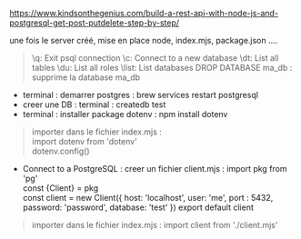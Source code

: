 https://www.kindsonthegenius.com/build-a-rest-api-with-node-js-and-postgresql-get-post-putdelete-step-by-step/

une fois le server créé, mise en place node, index.mjs, package.json ....   

> \q: Exit psql connection
> \c: Connect to a new database
> \dt: List all tables
> \du: List all roles
> \list: List databases
> DROP DATABASE ma_db : supprime la database ma_db


- terminal : demarrer postgres : brew services restart postgresql   
- creer une DB : terminal : createdb test
- terminal : installer package dotenv : npm install dotenv  
> importer dans le fichier index.mjs :   
import dotenv from 'dotenv'   
dotenv.config() 
- Connect to a PostgreSQL : creer un fichier client.mjs :
import pkg from 'pg'   
const {Client} = pkg  
const client = new Client({
    host: 'localhost',
    user: 'me',
    port : 5432,
    password: 'password',
    database: 'test'
})
export default client
> importer dans le fichier index.mjs : import client from './client.mjs'
